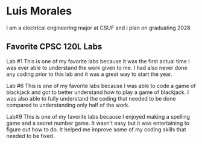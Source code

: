 
# Luis Morales

I am a electrical engineering major at CSUF and i plan on graduating 2028

## Favorite CPSC 120L Labs
Lab #1
This is one of my favorite labs because it was the first actual time I was ever able to understand the work given to me. I had also never done any coding prior to this lab and it was a great way to start the year.

Lab #6
This is one of my favorite labs because I was able to code a game of blackjack and got to better understand how to play a game of blackjack. I was also able to fully understand the coding that needed to be done compared to understanding only half of the work.

Lab#9
This is one of my favorite labs because I enjoyed making a spelling game and a secret number game. It wasn't easy but it was entertaining to figure out how to do. It helped me improve some of my coding skills that needed to be fixed.

